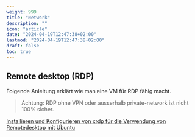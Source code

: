 ```yaml
---
weight: 999
title: "Network"
description: ""
icon: "article"
date: "2024-04-19T12:47:38+02:00"
lastmod: "2024-04-19T12:47:38+02:00"
draft: false
toc: true
---
```




## Remote desktop (RDP)

Folgende Anleitung erklärt wie man eine VM für RDP fähig macht.

> Achtung: RDP ohne VPN oder ausserhalb private-network ist nicht 100% sicher.

[Installieren und Konfigurieren von xrdp für die Verwendung von Remotedesktop mit Ubuntu](https://learn.microsoft.com/de-de/azure/virtual-machines/linux/use-remote-desktop?tabs=azure-cli)

